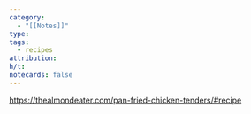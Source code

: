 ```yaml
---
category:
  - "[[Notes]]"
type: 
tags:
  - recipes
attribution: 
h/t: 
notecards: false
---
```

https://thealmondeater.com/pan-fried-chicken-tenders/#recipe

